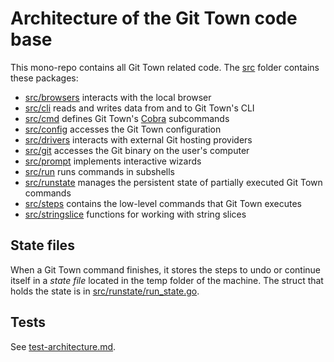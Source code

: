 # Architecture of the Git Town code base

This mono-repo contains all Git Town related code. The [src](../src) folder
contains these packages:

- [src/browsers](../src/browsers) interacts with the local browser
- [src/cli](../src/cli) reads and writes data from and to Git Town's CLI
- [src/cmd](../src/cmd) defines Git Town's
  [Cobra](https://github.com/spf13/cobra) subcommands
- [src/config](../src/config) accesses the Git Town configuration
- [src/drivers](../src/drivers) interacts with external Git hosting providers
- [src/git](../src/git) accesses the Git binary on the user's computer
- [src/prompt](../src/prompt) implements interactive wizards
- [src/run](../src/run) runs commands in subshells
- [src/runstate](../src/runstate) manages the persistent state of partially
  executed Git Town commands
- [src/steps](../src/steps) contains the low-level commands that Git Town
  executes
- [src/stringslice](../src/stringslice) functions for working with string slices

## State files

When a Git Town command finishes, it stores the steps to undo or continue itself
in a _state file_ located in the temp folder of the machine. The struct that
holds the state is in [src/runstate/run_state.go](../src/runstate/run_state.go).

## Tests

See [test-architecture.md](test-architecture.md).
